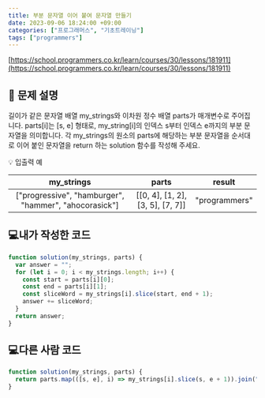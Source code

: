 ```yaml
---
title: 부분 문자열 이어 붙여 문자열 만들기
date: 2023-09-06 18:24:00 +09:00
categories: ["프로그래머스", "기초트레이닝"]
tags: ["programmers"]
---
```


[https://school.programmers.co.kr/learn/courses/30/lessons/181911](https://school.programmers.co.kr/learn/courses/30/lessons/181911)

## 📔 문제 설명

길이가 같은 문자열 배열 my_strings와 이차원 정수 배열 parts가 매개변수로 주어집니다. parts[i]는 [s, e] 형태로, my_string[i]의 인덱스 s부터 인덱스 e까지의 부분 문자열을 의미합니다. 각 my_strings의 원소의 parts에 해당하는 부분 문자열을 순서대로 이어 붙인 문자열을 return 하는 solution 함수를 작성해 주세요.

💡 입출력 예

|                      my_strings                       |              parts               |    result     |
| :---------------------------------------------------: | :------------------------------: | :-----------: |
| ["progressive", "hamburger", "hammer", "ahocorasick"] | [[0, 4], [1, 2], [3, 5], [7, 7]] | "programmers" |

## 💻내가 작성한 코드

```js
function solution(my_strings, parts) {
  var answer = "";
  for (let i = 0; i < my_strings.length; i++) {
    const start = parts[i][0];
    const end = parts[i][1];
    const sliceWord = my_strings[i].slice(start, end + 1);
    answer += sliceWord;
  }
  return answer;
}
```

## 💻다른 사람 코드

```js
function solution(my_strings, parts) {
  return parts.map(([s, e], i) => my_strings[i].slice(s, e + 1)).join("");
}
```
